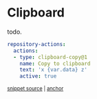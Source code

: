 # Clipboard

todo.

<!-- snippet: ClipboardYaml -->
<a id='snippet-clipboardyaml'></a>
```yaml
repository-actions:
  actions:
  - type: clipboard-copy@1
    name: Copy to clipboard
    text: 'x {var.data} z'
    active: true
```
<sup><a href='/tests/RepoM.Plugin.Clipboard.Tests/ActionProvider/TestFiles/ActionClipboardCopyV1DeserializerTest.Deserialize.testfile.yaml#L1-L8' title='Snippet source file'>snippet source</a> | <a href='#snippet-clipboardyaml' title='Start of snippet'>anchor</a></sup>
<!-- endSnippet -->
